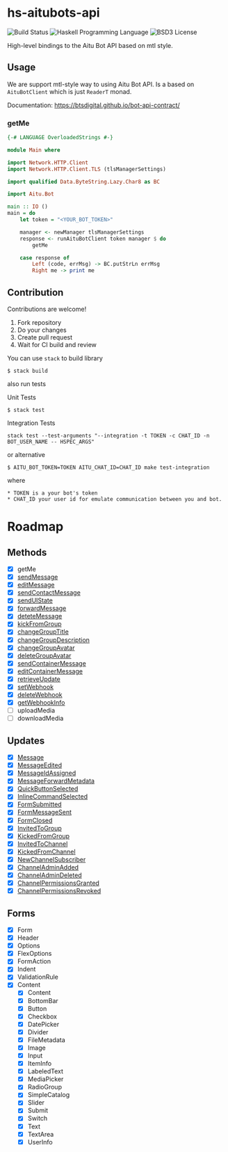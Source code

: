 # hs-aitubots-api

![Build Status](https://img.shields.io/circleci/project/avatar29A/hs-aitubots-api.svg)
![Haskell Programming Language](https://img.shields.io/badge/language-Haskell-blue.svg)
![BSD3 License](http://img.shields.io/badge/license-BSD3-brightgreen.svg)

High-level bindings to the Aitu Bot API based on mtl style.

## Usage

We are support mtl-style way to using Aitu Bot API. Is a based on `AituBotClient` which is just `ReaderT` monad.

Documentation: https://btsdigital.github.io/bot-api-contract/

### getMe

```haskell
{-# LANGUAGE OverloadedStrings #-}

module Main where

import Network.HTTP.Client
import Network.HTTP.Client.TLS (tlsManagerSettings)

import qualified Data.ByteString.Lazy.Char8 as BC

import Aitu.Bot

main :: IO ()
main = do
    let token = "<YOUR_BOT_TOKEN>"

    manager <- newManager tlsManagerSettings
    response <- runAituBotClient token manager $ do 
        getMe

    case response of
        Left (code, errMsg) -> BC.putStrLn errMsg
        Right me -> print me
```

## Contribution

Contributions are welcome!

1. Fork repository
2. Do your changes
3. Create pull request
4. Wait for CI build and review

You can use `stack` to build library 

```
$ stack build
```

also run tests

Unit Tests

```
$ stack test
```

Integration Tests

```
stack test --test-arguments "--integration -t TOKEN -c CHAT_ID -n BOT_USER_NAME -- HSPEC_ARGS"
```

or alternative

```
$ AITU_BOT_TOKEN=TOKEN AITU_CHAT_ID=CHAT_ID make test-integration
```

where

    * TOKEN is a your bot's token
    * CHAT_ID your user id for emulate communication between you and bot.

# Roadmap

## Methods

- [x] getMe
- [x] [sendMessage](https://btsdigital.github.io/bot-api-contract/SendMessage.html)
- [x] [editMessage](https://btsdigital.github.io/bot-api-contract/EditMessage.html)
- [x] [sendContactMessage](https://btsdigital.github.io/bot-api-contract/SendContactMessage.html)
- [x] [sendUIState](https://btsdigital.github.io/bot-api-contract/SendUiState.html)
- [x] [forwardMessage](https://btsdigital.github.io/bot-api-contract/ForwardMessage.html)
- [x] [deteteMessage](https://btsdigital.github.io/bot-api-contract/DeleteMessage.html)
- [x] [kickFromGroup](https://btsdigital.github.io/bot-api-contract/KickFromGroup.html)
- [x] [changeGroupTitle](https://btsdigital.github.io/bot-api-contract/ChangeGroupTitle.html)
- [x] [changeGroupDescription](https://btsdigital.github.io/bot-api-contract/ChangeGroupDescription.html)
- [x] [changeGroupAvatar](https://btsdigital.github.io/bot-api-contract/ChangeGroupAvatar.html)
- [x] [deleteGroupAvatar](https://btsdigital.github.io/bot-api-contract/ChangeGroupAvatar.html)
- [x] [sendContainerMessage](https://btsdigital.github.io/bot-api-contract/SendContainerMessage.html)
- [x] [editContainerMessage](https://btsdigital.github.io/bot-api-contract/EditContainerMessage.html)
- [x] [retrieveUpdate](https://btsdigital.github.io/bot-api-contract/retrieveUpdate.html)
- [x] [setWebhook](https://btsdigital.github.io/bot-api-contract/setwebhook.html)
- [x] [deleteWebhook](https://btsdigital.github.io/bot-api-contract/deletewebhook.html)
- [x] [getWebhookInfo](https://btsdigital.github.io/bot-api-contract/getwebhookinfo.html)
- [ ] uploadMedia
- [ ] downloadMedia 

## Updates

- [x] [Message](https://btsdigital.github.io/bot-api-contract/message.html)
- [x] [MessageEdited](https://btsdigital.github.io/bot-api-contract/messageedited.html)
- [x] [MessageIdAssigned](https://btsdigital.github.io/bot-api-contract/messageidassigned.html)
- [x] [MessageForwardMetadata](https://btsdigital.github.io/bot-api-contract/messageforwardmetadata.html)
- [x] [QuickButtonSelected](https://btsdigital.github.io/bot-api-contract/quickbuttonselected.html)
- [x] [InlineCommandSelected](https://btsdigital.github.io/bot-api-contract/inlinecommandselected.html)
- [x] [FormSubmitted](https://btsdigital.github.io/bot-api-contract/formsubmitted.html)
- [x] [FormMessageSent](https://btsdigital.github.io/bot-api-contract/formmessagesent.html)
- [x] [FormClosed](https://btsdigital.github.io/bot-api-contract/formclosed.html)
- [x] [InvitedToGroup](https://btsdigital.github.io/bot-api-contract/invitedtogroup.html)
- [x] [KickedFromGroup](https://btsdigital.github.io/bot-api-contract/kickedfromgroup.html)
- [x] [InvitedToChannel](https://btsdigital.github.io/bot-api-contract/invitedtochannel.html)
- [x] [KickedFromChannel](https://btsdigital.github.io/bot-api-contract/kickedfromchannel.html)
- [x] [NewChannelSubscriber](https://btsdigital.github.io/bot-api-contract/newchannelsubscriber.html)
- [x] [ChannelAdminAdded](https://btsdigital.github.io/bot-api-contract/channeladminadded.html)
- [x] [ChannelAdminDeleted](https://btsdigital.github.io/bot-api-contract/channeladmindeleted.html)
- [x] [ChannelPermissionsGranted](https://btsdigital.github.io/bot-api-contract/channelpermissionsgranted.html)
- [x] [ChannelPermissionsRevoked](https://btsdigital.github.io/bot-api-contract/channelpermissionsrevoked.html)

## Forms

- [x] Form
- [x] Header
- [x] Options
- [x] FlexOptions
- [x] FormAction
- [x] Indent
- [x] ValidationRule
- [x] Content
    - [x] Content
    - [x] BottomBar
    - [x] Button
    - [x] Checkbox
    - [x] DatePicker
    - [x] Divider
    - [x] FileMetadata
    - [x] Image
    - [x] Input
    - [x] ItemInfo
    - [x] LabeledText
    - [x] MediaPicker
    - [x] RadioGroup
    - [x] SimpleCatalog
    - [x] Slider
    - [x] Submit
    - [x] Switch
    - [x] Text
    - [x] TextArea
    - [x] UserInfo